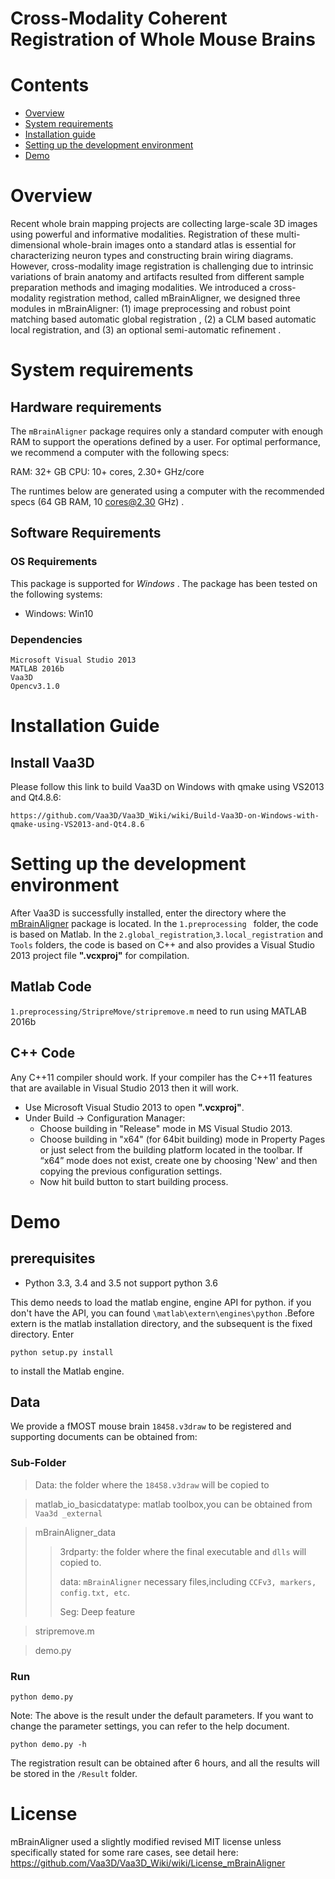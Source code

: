 # Cross-Modality Coherent Registration of Whole Mouse Brains

# Contents

- [Overview](https://github.com/Vaa3D/vaa3d_tools/tree/master/hackathon/mBrainAligner#Overview)
- [System requirements](https://github.com/Vaa3D/vaa3d_tools/tree/master/hackathon/mBrainAligner#System-requirements)
- [Installation guide](https://github.com/Vaa3D/vaa3d_tools/tree/master/hackathon/mBrainAligner#Installation-guide)
- [Setting up the development environment](https://github.com/Vaa3D/vaa3d_tools/tree/master/hackathon/mBrainAligner#Setting-up-the-development-environment)
- [Demo](https://github.com/Vaa3D/vaa3d_tools/tree/master/hackathon/mBrainAligner#Demo)

# Overview

Recent whole brain mapping projects are collecting large-scale 3D images using powerful and informative modalities. Registration of these multi-dimensional whole-brain images onto a standard atlas is essential for characterizing neuron types and constructing brain wiring diagrams. However, cross-modality image registration is challenging due to intrinsic variations of brain anatomy and artifacts resulted from different sample preparation methods and imaging modalities. We introduced a cross-modality registration method, called mBrainAligner,  we designed three modules in mBrainAligner: (1) image preprocessing and robust point matching based automatic global registration , (2) a CLM based automatic local registration, and (3) an optional semi-automatic refinement . 

# System requirements

## Hardware requirements

The  `mBrainAligner`  package requires only a standard computer with enough RAM to support the operations defined by a user. For optimal performance, we recommend a computer with the following specs:

RAM: 32+ GB
CPU: 10+ cores, 2.30+ GHz/core

The runtimes below are generated using a computer with the recommended specs (64 GB RAM, 10 cores@2.30 GHz) .

## Software Requirements

### OS Requirements

This package is supported for *Windows* . The package has been tested on the following systems:

- Windows:  Win10

###  Dependencies

```
Microsoft Visual Studio 2013
MATLAB 2016b 
Vaa3D
Opencv3.1.0
```

# Installation Guide

## Install Vaa3D 

Please follow this link to build Vaa3D on Windows with qmake using VS2013 and Qt4.8.6:

```
https://github.com/Vaa3D/Vaa3D_Wiki/wiki/Build-Vaa3D-on-Windows-with-qmake-using-VS2013-and-Qt4.8.6
```

# Setting up the development environment

After Vaa3D is successfully installed, enter the directory where the [mBrainAligner](https://github.com/Vaa3D/vaa3d_tools/tree/master/hackathon/mBrainAligner) package is located. In the `1.preprocessing ` folder, the code is based on Matlab.  In the `2.global_registration`,`3.local_registration` and `Tools` folders, the code is based on C++ and  also provides a Visual Studio 2013 project file **".vcxproj"** for compilation.

## Matlab Code

`1.preprocessing/StripreMove/stripremove.m` need to run using MATLAB 2016b

## C++ Code

Any C++11 compiler should work. If your compiler has the C++11 features that are available in Visual Studio 2013 then it will work.

- Use Microsoft Visual Studio 2013 to open **".vcxproj"**.
- Under Build -> Configuration Manager:
  - Choose building in "Release" mode in MS Visual Studio 2013.
  - Choose building in "x64" (for 64bit building) mode  in Property Pages or just select from the building platform located in the toolbar. If “x64” mode does not exist, create one by choosing 'New' and then copying the previous configuration settings.
  - Now hit build button to start building process.

# Demo

## prerequisites

- Python 3.3, 3.4 and 3.5 not support python 3.6

This demo needs to load the matlab engine, engine API for python. if you don't have the API, you can found `\matlab\extern\engines\python` .Before extern is the matlab installation directory, and the subsequent is the fixed directory. Enter 

```
python setup.py install
```

 to install the Matlab engine.

## Data

We provide a fMOST mouse brain `18458.v3draw` to be registered  and supporting documents can be obtained from:

### Sub-Folder

>Data:			                 		   the folder where the `18458.v3draw` will be copied to

>matlab_io_basicdatatype:	matlab toolbox,you can be obtained from `Vaa3d _external`

>mBrainAligner_data
>>3rdparty:                 		  the folder where the final executable and `dlls` will copied to.
>>
>>data:                           `mBrainAligner` necessary files,including `CCFv3, markers, config.txt, etc`.
>>
>>Seg:									           Deep feature    

>stripremove.m           

>demo.py            

### Run

```
python demo.py 
```

Note: The above is the result under the default parameters.  If you want to change the parameter settings, you can refer to the help document.

```
python demo.py -h
```

The registration result can be obtained after 6 hours, and all the results will be stored in the `/Result` folder.


# License
mBrainAligner used a slightly modified revised MIT license unless specifically stated for some rare cases, see detail here: https://github.com/Vaa3D/Vaa3D_Wiki/wiki/License_mBrainAligner

